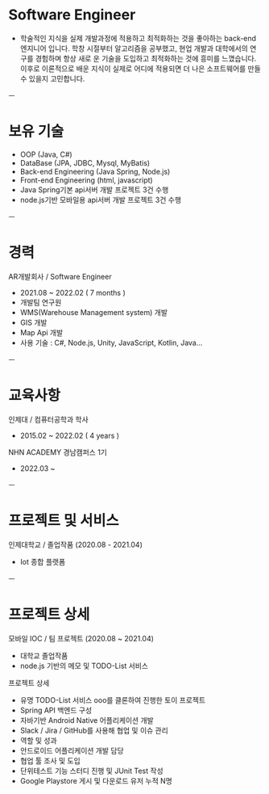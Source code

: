 


# Software Engineer

- 학술적인 지식을 실제 개발과정에 적용하고 최적화하는 것을 좋아하는 back-end 엔지니어 입니다. 
학창 시절부터 알고리즘을 공부했고, 현업 개발과 대학에서의 연구를 경험하며 항상 새로
운 기술을 도입하고 최적화하는 것에 흥미를 느꼈습니다. 이후로 이론적으로 배운 지식이 실제로 어디에 적용되면 더 나은 소프트웨어를 만들 수 있을지 고민합니다.



ㅡ
# 보유 기술

- OOP (Java, C#)
- DataBase (JPA, JDBC, Mysql, MyBatis)
- Back-end Engineering (Java Spring, Node.js)
- Front-end Engineering (html, javascript)
- Java Spring기본 api서버 개발 프로젝트 3건 수행
- node.js기반 모바일용 api서버 개발 프로젝트 3건 수행

ㅡ
# 경력

AR개발회사 / Software Engineer 
- 2021.08 ~ 2022.02 ( 7 months )
- 개발팀 연구원
- WMS(Warehouse Management system) 개발
- GIS 개발
- Map Api 개발
- 사용 기술 : C#, Node.js, Unity, JavaScript, Kotlin, Java… 

ㅡ
# 교육사항

인제대 / 컴퓨터공학과 학사
- 2015.02 ~ 2022.02 ( 4 years )

NHN ACADEMY 경남캠퍼스 1기
- 2022.03 ~

ㅡ
# 프로젝트 및 서비스

인제대학교 / 졸업작품 (2020.08 - 2021.04)
- Iot 종합 플랫폼

ㅡ
# 프로젝트 상세 

모바일 IOC / 팀 프로젝트 (2020.08 ~ 2021.04)
- 대학교 졸업작품
- node.js 기반의 메모 및 TODO-List 서비스

프로젝트 상세 
- 유명 TODO-List 서비스 ooo를 클론하여 진행한 토이 프로젝트 
- Spring API 백엔드 구성 
- 자바기반 Android Native 어플리케이션 개발
- Slack / Jira / GitHub를 사용해 협업 및 이슈 관리 
- 역할 및 성과 
- 안드로이드 어플리케이션 개발 담당
- 협업 툴 조사 및 도입
- 단위테스트 기능 스터디 진행 및 JUnit Test 작성
- Google Playstore 게시 및 다운로드 유저 누적 N명 
